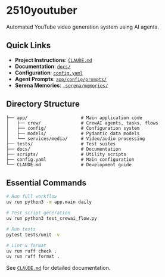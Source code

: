 # 2510youtuber

Automated YouTube video generation system using AI agents.

## Quick Links

- **Project Instructions**: [`CLAUDE.md`](CLAUDE.md)
- **Documentation**: [`docs/`](docs/)
- **Configuration**: [`config.yaml`](config.yaml)
- **Agent Prompts**: [`app/config/prompts/`](app/config/prompts/)
- **Serena Memories**: [`.serena/memories/`](.serena/memories/)

## Directory Structure

```
├── app/                    # Main application code
│   ├── crew/               # CrewAI agents, tasks, flows
│   ├── config/             # Configuration system
│   ├── models/             # Pydantic data models
│   └── services/media/     # Video/audio processing
├── tests/                  # Test suites
├── docs/                   # Documentation
├── scripts/                # Utility scripts
├── config.yaml             # Main configuration
└── CLAUDE.md               # Development guide
```

## Essential Commands

```bash
# Run full workflow
uv run python3 -m app.main daily

# Test script generation
uv run python3 test_crewai_flow.py

# Run tests
pytest tests/unit -v

# Lint & format
uv run ruff check .
uv run ruff format .
```

See [`CLAUDE.md`](CLAUDE.md) for detailed documentation.
